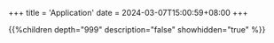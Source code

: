 +++
title = 'Application'
date = 2024-03-07T15:00:59+08:00
+++

{{%children depth="999" description="false" showhidden="true" %}}
